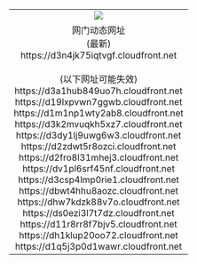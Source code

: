 ﻿<table>
  <tr></tr>
  <tr><td colspan=2 align=center><img src="https://d3n4jk75iqtvgf.cloudfront.net/Up/oGate.jpg" /></td></tr>
  <tr><td colspan=2 align=center>网门动态网址<br/>(最新)
<br>https://d3n4jk75iqtvgf.cloudfront.net
<br/><br/>(以下网址可能失效)
<br>https://d3a1hub849uo7h.cloudfront.net
<br>https://d19lxpvwn7ggwb.cloudfront.net
<br>https://d1m1np1wty2ab8.cloudfront.net
<br>https://d3k2mvuqkh5xz7.cloudfront.net
<br>https://d3dy1lj9uwg6w3.cloudfront.net
<br>https://d2zdwt5r8ozci.cloudfront.net
<br>https://d2fro8l31mhej3.cloudfront.net
<br>https://dv1pl6srf45nf.cloudfront.net
<br>https://d3csp4lmp0rie1.cloudfront.net
<br>https://dbwt4hhu8aozc.cloudfront.net
<br>https://dhw7kdzk88v7o.cloudfront.net
<br>https://ds0ezi3l7t7dz.cloudfront.net
<br>https://d11r8rr8f7bjv5.cloudfront.net
<br>https://dh1klup20oo72.cloudfront.net
<br>https://d1q5j3p0d1wawr.cloudfront.net
    </td>
  </tr>
</table>

